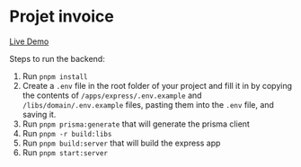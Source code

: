 # Projet invoice

[Live Demo](https://invoice.alexis-comte.com)

Steps to run the backend:

1. Run `pnpm install`
2. Create a `.env` file in the root folder of your project and fill it in by copying the contents of `/apps/express/.env.example` and `/libs/domain/.env.example` files, pasting them into the `.env` file, and saving it.
3. Run `pnpm prisma:generate` that will generate the prisma client
4. Run `pnpm -r build:libs`
5. Run `pnpm build:server` that will build the express app
6. Run `pnpm start:server`
